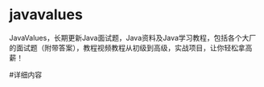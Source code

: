 # javavalues
JavaValues，长期更新Java面试题，Java资料及Java学习教程，包括各个大厂的面试题（附带答案），教程视频教程从初级到高级，实战项目，让你轻松拿高薪！

#详细内容
